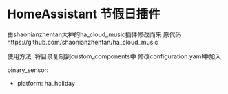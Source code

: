 # HomeAssistant 节假日插件
由shaonianzhentan大神的ha_cloud_music插件修改而来
原代码https://github.com/shaonianzhentan/ha_cloud_music

使用方法:
将目录复制到custom_components中
修改configuration.yaml中加入

binary_sensor:
  - platform: ha_holiday
